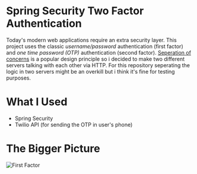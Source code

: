 # Spring Security Two Factor Authentication

Today's modern web applications require an extra security layer.
This project uses the classic *username/password* authentication (first factor)
and *one time password (OTP)* authentication (second factor).
[Seperation of concerns](https://en.wikipedia.org/wiki/Separation_of_concerns) is a popular design principle
so i decided to make two different servers talking with each other via HTTP.
For this repository seperating the logic in two servers might be an overkill but i think it's fine for testing purposes.

# What I Used

* Spring Security 
* Twilio API (for sending the OTP in user's phone)

# The Bigger Picture

![First Factor](./images/1stphase.png)

